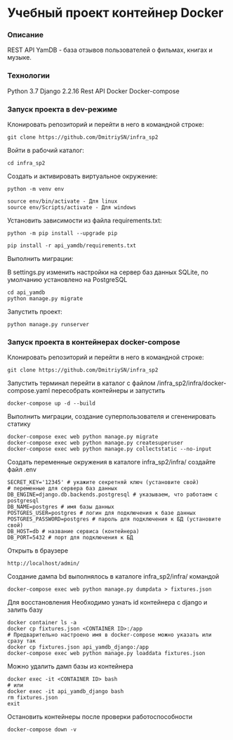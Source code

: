 # Учебный проект контейнер Docker

### Описание
REST API YamDB - база отзывов пользователей о фильмах, книгах и музыке.

### Технологии
Python 3.7
Django 2.2.16
Rest API
Docker
Docker-compose

### Запуск проекта в dev-режиме

Клонировать репозиторий и перейти в него в командной строке:

```
git clone https://github.com/DmitriySN/infra_sp2
```

Войти в рабочий каталог:

```
cd infra_sp2
```

Cоздать и активировать виртуальное окружение:

```
python -m venv env
```

```
source env/bin/activate - Для linux
source env/Scripts/activate - Для windows
```

Установить зависимости из файла requirements.txt:

```
python -m pip install --upgrade pip
```

```
pip install -r api_yamdb/requirements.txt
```

Выполнить миграции:

В settings.py изменить настройки на сервер баз данных SQLite, по умолчанию установлено на PostgreSQL

```
cd api_yamdb
python manage.py migrate
```

Запустить проект:

```
python manage.py runserver
```

### Запуск проекта в контейнерах docker-compose

Клонировать репозиторий и перейти в него в командной строке:

```
git clone https://github.com/DmitriySN/infra_sp2
```

Запустить терминал перейти в каталог с файлом /infra_sp2/infra/docker-compose.yaml
пересобрать контейнеры и запустить

```
docker-compose up -d --build
```

Выполнить миграции, создание суперпользователя и сгененировать статику

```
docker-compose exec web python manage.py migrate
docker-compose exec web python manage.py createsuperuser
docker-compose exec web python manage.py collectstatic --no-input
```

Создать переменные окружения в каталоге infra_sp2/infra/ создайте файл .env

```
SECRET_KEY='12345' # укажите секретняй ключ (установите свой)
# переменные для сервера баз данных
DB_ENGINE=django.db.backends.postgresql # указываем, что работаем с postgresql
DB_NAME=postgres # имя базы данных
POSTGRES_USER=postgres # логин для подключения к базе данных
POSTGRES_PASSWORD=postgres # пароль для подключения к БД (установите свой)
DB_HOST=db # название сервиса (контейнера)
DB_PORT=5432 # порт для подключения к БД
```

Открыть в браузере

```
http://localhost/admin/
```

Создание дампа bd выполнялось в каталоге infra_sp2/infra/ командой

```
docker-compose exec web python manage.py dumpdata > fixtures.json
```

Для восстановления Необходимо узнать id контейнера с django и залить базу

```
docker container ls -a
docker cp fixtures.json <CONTAINER ID>:/app
# Предварительно настроено имя в docker-compose можно указать или сразу так
docker cp fixtures.json api_yamdb_django:/app
docker-compose exec web python manage.py loaddata fixtures.json

```

Можно удалить дамп базы из контейнера

```
docker exec -it <CONTAINER ID> bash
# или
docker exec -it api_yamdb_django bash
rm fixtures.json
exit
```

Остановить контейнеры после проверки работоспособности

```
docker-compose down -v
```

